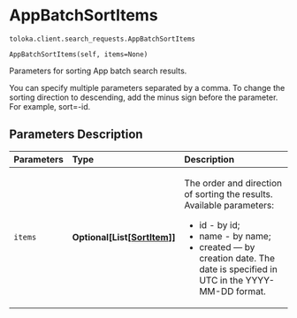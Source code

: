 # AppBatchSortItems
`toloka.client.search_requests.AppBatchSortItems`

```
AppBatchSortItems(self, items=None)
```

Parameters for sorting App batch search results.


You can specify multiple parameters separated by a comma. To change the sorting direction to descending, add the
minus sign before the parameter. For example, sort=-id.

## Parameters Description

| Parameters | Type | Description |
| :----------| :----| :-----------|
`items`|**Optional\[List\[[SortItem](toloka.client.search_requests.SortItem.md)\]\]**|<p>The order and direction of sorting the results. Available parameters:<ul><li>id - by id;</li><li>name - by name;</li><li>created — by creation date. The date is specified in UTC in the YYYY-MM-DD format.</li></ul></p>
